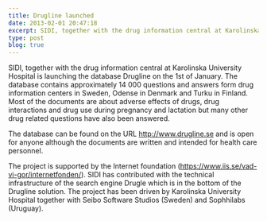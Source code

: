 ```yaml
---
title: Drugline launched
date: 2013-02-01 20:47:18
excerpt: SIDI, together with the drug information central at Karolinska University Hospital is launching the database Drugline.
type: post
blog: true
---
```


SIDI, together with the drug information central at Karolinska University Hospital is launching the database Drugline on the 1st of January. The database contains approximately 14 000 questions and answers form drug information centers in Sweden, Odense in Denmark and Turku in Finland. Most of the documents are about adverse effects of drugs, drug interactions and drug use during pregnancy and lactation but many other drug related questions have also been answered.  

The database can be found on the URL http://www.drugline.se and is open for anyone although the documents are written and intended for health care personnel.  

The project is supported by the Internet foundation (https://www.iis.se/vad-vi-gor/internetfonden/).
SIDI has contributed with the technical infrastructure of the search engine Drugle which is in the bottom of the Drugline solution. The project has been driven by Karolinska University Hospital together with Seibo Software Studios (Sweden) and Sophhilabs (Uruguay).
